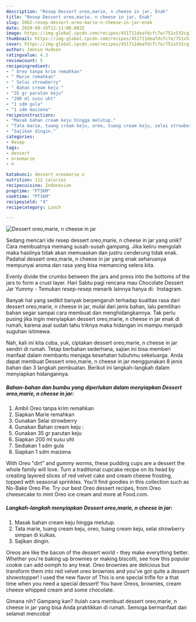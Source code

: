 ```yaml
---
description: "Resep Dessert oreo,marie, n cheese in jar, Enak"
title: "Resep Dessert oreo,marie, n cheese in jar, Enak"
slug: 2662-resep-dessert-oreo-marie-n-cheese-in-jar-enak
date: 2020-08-16T12:11:06.682Z
image: https://img-global.cpcdn.com/recipes/451711deafdcfc7e/751x532cq70/dessert-oreomarie-n-cheese-in-jar-foto-resep-utama.jpg
thumbnail: https://img-global.cpcdn.com/recipes/451711deafdcfc7e/751x532cq70/dessert-oreomarie-n-cheese-in-jar-foto-resep-utama.jpg
cover: https://img-global.cpcdn.com/recipes/451711deafdcfc7e/751x532cq70/dessert-oreomarie-n-cheese-in-jar-foto-resep-utama.jpg
author: Jennie Hudson
ratingvalue: 4.3
reviewcount: 5
recipeingredient:
- " Oreo tanpa krim remahkan"
- " Marie remahkan"
- " Selai strowberry"
- " Bahan cream keju "
- "35 gr parutan keju"
- "200 ml susu uht"
- "1 sdm gula"
- "1 sdm maizena"
recipeinstructions:
- "Masak bahan cream keju hingga melutup."
- "Tata marie, tuang cream keju, oreo, tuang cream keju, selai strowberry simpan di kulkas."
- "Sajikan dingin."
categories:
- Resep
tags:
- dessert
- oreomarie
- n

katakunci: dessert oreomarie n 
nutrition: 112 calories
recipecuisine: Indonesian
preptime: "PT36M"
cooktime: "PT36M"
recipeyield: "4"
recipecategory: Lunch

---
```



![Dessert oreo,marie, n cheese in jar](https://img-global.cpcdn.com/recipes/451711deafdcfc7e/751x532cq70/dessert-oreomarie-n-cheese-in-jar-foto-resep-utama.jpg)

Sedang mencari ide resep dessert oreo,marie, n cheese in jar yang unik? Cara membuatnya memang susah-susah gampang. Jika keliru mengolah maka hasilnya tidak akan memuaskan dan justru cenderung tidak enak. Padahal dessert oreo,marie, n cheese in jar yang enak seharusnya mempunyai aroma dan rasa yang bisa memancing selera kita.

Evenly divide the crumbs between the jars and press into the bottoms of the jars to form a crust layer. Hari Sabtu pagi rencana mau Chocolate Dessert Jar Yummy - Temukan resep-resep menarik lainnya hanya di: ⁣ Instagram.

Banyak hal yang sedikit banyak berpengaruh terhadap kualitas rasa dari dessert oreo,marie, n cheese in jar, mulai dari jenis bahan, lalu pemilihan bahan segar sampai cara membuat dan menghidangkannya. Tak perlu pusing jika ingin menyiapkan dessert oreo,marie, n cheese in jar enak di rumah, karena asal sudah tahu triknya maka hidangan ini mampu menjadi suguhan istimewa.


Nah, kali ini kita coba, yuk, ciptakan dessert oreo,marie, n cheese in jar sendiri di rumah. Tetap berbahan sederhana, sajian ini bisa memberi manfaat dalam membantu menjaga kesehatan tubuhmu sekeluarga. Anda dapat membuat Dessert oreo,marie, n cheese in jar menggunakan 8 jenis bahan dan 3 langkah pembuatan. Berikut ini langkah-langkah dalam menyiapkan hidangannya.

<!--inarticleads1-->

##### Bahan-bahan dan bumbu yang diperlukan dalam menyiapkan Dessert oreo,marie, n cheese in jar:

1. Ambil  Oreo tanpa krim remahkan
1. Siapkan  Marie remahkan
1. Gunakan  Selai strowberry
1. Gunakan  Bahan cream keju :
1. Gunakan 35 gr parutan keju
1. Siapkan 200 ml susu uht
1. Sediakan 1 sdm gula
1. Siapkan 1 sdm maizena


With Oreo &#34;dirt&#34; and gummy worms, these pudding cups are a dessert the whole family will love. Turn a traditional cupcake recipe on its head by creating layered slices of red velvet cake and cream cheese frosting, topped with seasonal sprinkles. You&#39;ll find goodies in this collection such as No-Bake Oreo Pie. Try our best Oreo dessert recipes, from Oreo cheesecake to mint Oreo ice cream and more at Food.com. 

<!--inarticleads2-->

##### Langkah-langkah menyiapkan Dessert oreo,marie, n cheese in jar:

1. Masak bahan cream keju hingga melutup.
1. Tata marie, tuang cream keju, oreo, tuang cream keju, selai strowberry simpan di kulkas.
1. Sajikan dingin.


Oreos are like the bacon of the dessert world - they make everything better. Whether you&#39;re baking up brownies or making biscotti, see how this popular cookie can add oomph to any treat. Oreo brownies are delicious but transform them into red velvet oreo brownies and you&#39;ve got quite a dessert showstopper! I used the new flavor of This is one special trifle for a that time when you need a special dessert! You have Oreos, brownies, cream cheese whipped cream and some chocolate. 

Gimana nih? Gampang kan? Itulah cara membuat dessert oreo,marie, n cheese in jar yang bisa Anda praktikkan di rumah. Semoga bermanfaat dan selamat mencoba!
